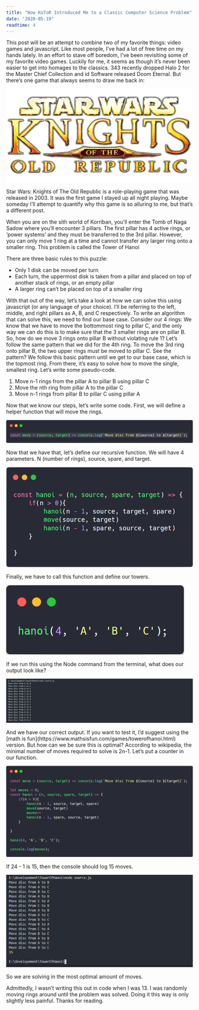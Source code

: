 ```yaml
---
title: "How KoToR Introduced Me to a Classic Computer Science Problem"
date: "2020-05-19"
readtime: 4
---
```


<p class="post-paragraph">
This post will be an attempt to combine two of my favorite things: video games and javascript. Like most people, I’ve had a lot of free time on my hands lately. In an effort to stave off boredom, I’ve been revisiting some of my favorite video games. Luckily for me, it seems as though it’s never been easier to get into homages to the classics. 343 recently dropped Halo 2 for the Master Chief Collection and id Software released Doom Eternal. But there’s one game that always seems to draw me back in: 
</p>

![Star Wars: Knights of the Old Republic](./SW-KOTOR-logo.png)

<p class="post-paragraph">
Star Wars: Knights of The Old Republic is a role-playing game that was released in 2003. It was the first game I stayed up all night playing. Maybe someday I’ll attempt to quantify why this game is so alluring to me, but that’s a different post. 
</p>

<p class="post-paragraph">
When you are on the sith world of Korriban, you’ll enter the Tomb of Naga Sadow where you’ll encounter 3 pillars. The first pillar has 4 active rings, or ‘power systems’ and they must be transferred to the 3rd pillar.  However, you can only move 1 ring at a time and cannot transfer any larger ring onto a smaller ring. This problem is called the Tower of Hanoi
</p>

<p class="post-paragraph">
There are three basic rules to this puzzle:
</p>

<ul class="post-list">
    <li>Only 1 disk can be moved per turn</li>
    <li>Each turn, the uppermost disk is taken from a pillar and placed on top of another stack of rings, or an empty pillar</li>
    <li>A larger ring can’t be placed on top of a smaller ring</li>
</ul>

<p class="post-paragraph">
With that out of the way, let’s take a look at how we can solve this using javascript (or any language of your choice). I’ll be referring to the left, middle, and right pillars as A, B, and C respectively. To write an algorithm that can solve this, we need to find our base case. Consider our 4 rings: We know that we have to move the bottommost ring to pillar C, and the only way we can do this is to make sure that the 3 smaller rings are on pillar B. So, how do we move 3 rings onto pillar B without violating rule 1? Let’s follow the same pattern that we did for the 4th ring. To move the 3rd ring onto pillar B, the two upper rings must be moved to pillar C. See the pattern? We follow this basic pattern until we get to our base case, which is the topmost ring. From there, it’s easy to solve how to move the single, smallest ring. Let’s write some pseudo-code.
</p>

<ol class="post-list">
    <li>Move n-1 rings from the pillar A to pillar B using pillar C</li>
    <li>Move the nth ring from  pillar A to the pillar C</li>
    <li>Move n-1 rings from pillar B to pillar C using pillar A</li>
</ol>

<p class="post-paragraph">
Now that we know our steps, let’s write some code. First, we will define a helper function that will move the rings. 
</p>

![Helper move function](./helperFunction.png)

<p class="post-paragraph">
Now that we have that, let’s define our recursive function. We will have 4 parameters. N (number of rings), source, spare, and target.
</p>

![Our hanoi tower function](./hanoiFunction.png)

<p class="post-paragraph">
Finally, we have to call this function and define our towers. 
</p>

![Calling our tower function](./callFunction.png)

<p class="post-paragraph">
If we run this using the Node command from the terminal, what does our output look like? 
</p>

![Terminal output](./terminalOutputZoomed.png)

<p class="post-paragraph">
And we have our correct output. If you want to test it, I’d suggest using the [math is fun](https://www.mathsisfun.com/games/towerofhanoi.html) version. But how can we be sure this is optimal? According to wikipedia, the minimal number of moves required to solve is 2n-1. Let’s put a counter in our function. 
</p>

![Modifying function to add a counter](./movesCounter.png)

<p class="post-paragraph">
If 24 - 1 is 15, then the console should log 15 moves. 
</p>

![Modified output in terminal](./counterInTerminal.png)

<p class="post-paragraph">
So we are solving in the most optimal amount of moves. 
</p>

<p class="post-paragraph">
Admittedly, I wasn’t writing this out in code when I was 13. I was randomly moving rings around until the problem was solved. Doing it this way is only slightly less painful. Thanks for reading. 
</p>